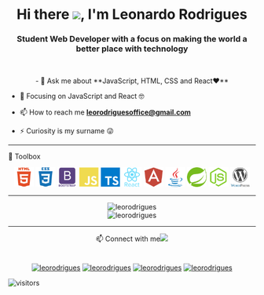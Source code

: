 <h1 align="center">Hi there <img src="https://raw.githubusercontent.com/kaueMarques/kaueMarques/master/hi.gif" width="18px">, I'm Leonardo Rodrigues</h1>
<h3 align="center">Student Web Developer with a focus on making the world a better place with technology</h3><br>
<p align="center">
- 💬 Ask me about **JavaScript, HTML, CSS and React♥**

- 🎯 Focusing on JavaScript and React 🤓

- 📫 How to reach me **leorodriguesoffice@gmail.com**

- ⚡ Curiosity is my surname 😜

---
</p> 
                             🧰 Toolbox
<p align="center">

<img src="https://raw.githubusercontent.com/devicons/devicon/master/icons/html5/html5-plain-wordmark.svg" alt="html5"  width="40" height="40"/>
<img src="https://raw.githubusercontent.com/devicons/devicon/master/icons/css3/css3-plain-wordmark.svg" alt="css3"  width="40" height="40"/>
<img src="https://raw.githubusercontent.com/devicons/devicon/master/icons/bootstrap/bootstrap-plain-wordmark.svg" alt="css3"  width="40" height="40"/>
<img src="https://raw.githubusercontent.com/devicons/devicon/master/icons/javascript/javascript-plain.svg" alt="javascript" width="40" height="40"/>
<img src="https://raw.githubusercontent.com/devicons/devicon/master/icons/typescript/typescript-original.svg" alt="javascript" width="40" height="40"/>
<img src="https://raw.githubusercontent.com/devicons/devicon/master/icons/react/react-original-wordmark.svg" alt="react" width="40" height="40"/>
<img src="https://raw.githubusercontent.com/devicons/devicon/master/icons/angularjs/angularjs-plain.svg" alt="react" width="40" height="40"/>
<img src="https://raw.githubusercontent.com/devicons/devicon/master/icons/java/java-original.svg" alt="html5"  width="40" height="40"/>
  <img src="https://raw.githubusercontent.com/devicons/devicon/master/icons/spring/spring-original.svg" alt="html5"  width="40" height="40"/>
<img src="https://raw.githubusercontent.com/devicons/devicon/master/icons/nodejs/nodejs-plain.svg" alt="nodejs" width="40" height="40"/>
<img src="https://raw.githubusercontent.com/devicons/devicon/master/icons/wordpress/wordpress-original.svg" alt="wp" width="40" height="40"/>
<br>
</p>

---

<p align="center">
<img src="https://github-readme-stats.vercel.app/api?username=onLeoRodrigues&show_icons=true&hide=html&theme=react" alt="leorodrigues"/>
<br>
<img src="https://github-readme-stats.vercel.app/api/top-langs/?username=onLeoRodrigues&show_icons=true&hide=html&theme=react&layout=compact" alt="leorodrigues"/>
</p>

---

<p align="center">
 📫 Connect with me<img src="https://raw.githubusercontent.com/ShahriarShafin/ShahriarShafin/main/Assets/handshake.gif" height="32px"><br><br><br>
<a href="https://www.linkedin.com/in/on-leorodrigues/" target="_blank"><img align="center" src="https://github.com/IncognitaDev/IncognitaDev/blob/master/icons/linkedin.png" alt="leorodrigues" width="30" height="30" /></a>
<a href="https://www.facebook.com/on.leorodrigues/" target="_blank"><img align="center" src="https://cdn1.iconfinder.com/data/icons/social-media-2285/512/Colored_Facebook3_svg-128.png" alt="leorodrigues" width="30" height="30" /></a>
<a href="https://www.instagram.com/on_leorodrigues/" target="_blank"><img align="center" src="https://github.com/IncognitaDev/IncognitaDev/blob/master/icons/Instagram.png" alt="leorodrigues" width="30" height="30" /></a>
<a href="https://twitter.com/on_leorodrigues"  target="_blank"><img align="center" src="https://raw.githubusercontent.com/anuraghazra/anuraghazra/master/assets/twitter.svg" alt="leorodrigues" width="30" height="30" /></a>
</p>

![visitors](https://visitor-badge.glitch.me/badge?page_id=onLeoRodrigues.onLeoRodrigues)
